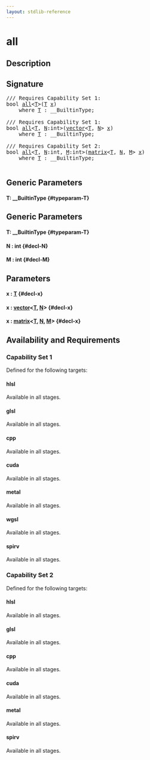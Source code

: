 ```yaml
---
layout: stdlib-reference
---
```


# all

## Description





## Signature 

<pre>
/// Requires Capability Set 1:
bool <a href="/stdlib-reference/global-decls/all">all</a>&lt;<a href="/stdlib-reference/global-decls/all#typeparam-T" class="code_type">T</a>&gt;(<a href="/stdlib-reference/global-decls/all#typeparam-T" class="code_type">T</a> <a href="/stdlib-reference/global-decls/all#decl-x" class="code_param">x</a>)
    <span class='code_keyword'>where</span> <a href="/stdlib-reference/global-decls/all#typeparam-T" class="code_type">T</a> : __BuiltinType;

/// Requires Capability Set 1:
bool <a href="/stdlib-reference/global-decls/all">all</a>&lt;<a href="/stdlib-reference/global-decls/all#typeparam-T" class="code_type">T</a>, <a href="/stdlib-reference/global-decls/all#decl-N" class="code_var">N</a>:int&gt;(<a href="/stdlib-reference/types/vector/index">vector</a>&lt;<a href="/stdlib-reference/types/vector/index#typeparam-T" class="code_type">T</a>, <a href="/stdlib-reference/types/vector/index#decl-N" class="code_var">N</a>&gt; <a href="/stdlib-reference/global-decls/all#decl-x" class="code_param">x</a>)
    <span class='code_keyword'>where</span> <a href="/stdlib-reference/global-decls/all#typeparam-T" class="code_type">T</a> : __BuiltinType;

/// Requires Capability Set 2:
bool <a href="/stdlib-reference/global-decls/all">all</a>&lt;<a href="/stdlib-reference/global-decls/all#typeparam-T" class="code_type">T</a>, <a href="/stdlib-reference/global-decls/all#decl-N" class="code_var">N</a>:int, <a href="/stdlib-reference/global-decls/all#decl-M" class="code_var">M</a>:int&gt;(<a href="/stdlib-reference/types/matrix/index">matrix</a>&lt;<a href="/stdlib-reference/types/matrix/T" class="code_type">T</a>, <a href="/stdlib-reference/types/matrix/index#decl-N" class="code_var">N</a>, <a href="/stdlib-reference/types/matrix/index#decl-M" class="code_var">M</a>&gt; <a href="/stdlib-reference/global-decls/all#decl-x" class="code_param">x</a>)
    <span class='code_keyword'>where</span> <a href="/stdlib-reference/global-decls/all#typeparam-T" class="code_type">T</a> : __BuiltinType;

</pre>

## Generic Parameters

#### T: \_\_BuiltinType {#typeparam-T}

## Generic Parameters

#### T: \_\_BuiltinType {#typeparam-T}
#### N  : int {#decl-N}
#### M  : int {#decl-M}

## Parameters

#### x  : [T](/stdlib-reference/global-decls/all#typeparam-T) {#decl-x}
#### x  : [vector](/stdlib-reference/types/vector/index)\<[T](/stdlib-reference/types/vector/index#typeparam-T), [N](/stdlib-reference/types/vector/index#decl-N)\> {#decl-x}
#### x  : [matrix](/stdlib-reference/types/matrix/index)\<[T](/stdlib-reference/types/matrix/T), [N](/stdlib-reference/types/matrix/index#decl-N), [M](/stdlib-reference/types/matrix/index#decl-M)\> {#decl-x}

## Availability and Requirements

### Capability Set 1

Defined for the following targets:

#### hlsl
Available in all stages.

#### glsl
Available in all stages.

#### cpp
Available in all stages.

#### cuda
Available in all stages.

#### metal
Available in all stages.

#### wgsl
Available in all stages.

#### spirv
Available in all stages.


### Capability Set 2

Defined for the following targets:

#### hlsl
Available in all stages.

#### glsl
Available in all stages.

#### cpp
Available in all stages.

#### cuda
Available in all stages.

#### metal
Available in all stages.

#### spirv
Available in all stages.



